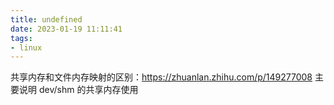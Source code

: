 ```yaml
---
title: undefined
date: 2023-01-19 11:11:41
tags:
- linux
---
```


共享内存和文件内存映射的区别：https://zhuanlan.zhihu.com/p/149277008
主要说明 dev/shm 的共享内存使用 